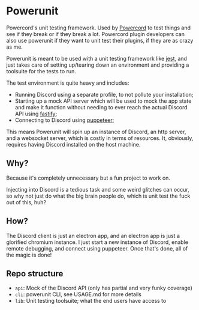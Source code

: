 # Powerunit
Powercord's unit testing framework. Used by [Powercord](https://powercord.dev) to test things and see if they break
or if they break a lot. Powercord plugin developers can also use powerunit if they want to unit test their plugins, if
they are as crazy as me.

Powerunit is meant to be used with a unit testing framework like [jest](https://jestjs.io/), and just takes care of
setting up/tearing down an environment and providing a toolsuite for the tests to run.

The test environment is quite heavy and includes:
 - Running Discord using a separate profile, to not pollute your installation;
 - Starting up a mock API server which will be used to mock the app state and make it function without needing to ever
 reach the actual Discord API using [fastify](https://fastify.io/);
 - Connecting to Discord using [puppeteer](https://pptr.dev/);

This means Powerunit will spin up an instance of Discord, an http server, and a websocket server, which is costly
in terms of resources. It, obviously, requires having Discord installed on the host machine.

## Why?
Because it's completely unnecessary but a fun project to work on.

Injecting into Discord is a tedious task and some weird glitches can occur, so why not just do what the big brain people
do, which is unit test the fuck out of this, huh?

## How?
The Discord client is just an electron app, and an electron app is just a glorified chromium instance. I just start
a new instance of Discord, enable remote debugging, and connect using puppeteer. Once that's done, all of the magic
is done!

## Repo structure
 - `api`: Mock of the Discord API (only has partial and very funky coverage)
 - `cli`: powerunit CLI, see USAGE.md for more details
 - `lib`: Unit testing toolsuite; what the end users have access to
